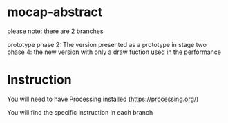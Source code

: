 # mocap-abstract


please note: there are 2 branches 

prototype phase 2: The version presented as a prototype in stage two 
phase 4: the new version with only a draw fuction used in the performance 



# Instruction

You will need to have Processing installed (https://processing.org/)

You will find the specific instruction in each branch
